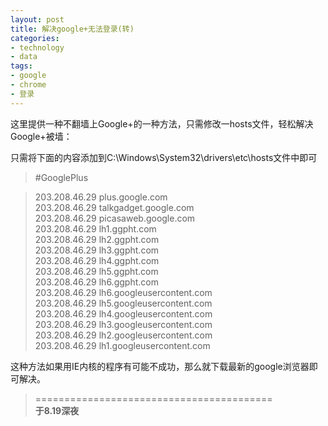 ```yaml
---
layout: post
title: 解决google+无法登录(转)
categories:
- technology
- data
tags:
- google
- chrome
- 登录
---
```


这里提供一种不翻墙上Google+的一种方法，只需修改一hosts文件，轻松解决Google+被墙：

只需将下面的内容添加到C:\Windows\System32\drivers\etc\hosts文件中即可

>  #GooglePlus

> 203\.208\.46\.29 plus.google.com 					
> 203\.208\.46\.29 talkgadget.google.com				
> 203\.208\.46\.29 picasaweb.google.com					
> 203\.208\.46\.29 lh1.ggpht.com					
> 203\.208\.46\.29 lh2.ggpht.com						
> 203\.208\.46\.29 lh3.ggpht.com					
> 203\.208\.46\.29 lh4.ggpht.com					
> 203\.208\.46\.29 lh5.ggpht.com				
> 203\.208\.46\.29 lh6.ggpht.com					
> 203\.208\.46\.29 lh6.googleusercontent.com			
> 203\.208\.46\.29 lh5.googleusercontent.com			
> 203\.208\.46\.29 lh4.googleusercontent.com			
> 203\.208\.46\.29 lh3.googleusercontent.com			
> 203\.208\.46\.29 lh2.googleusercontent.com			
> 203\.208\.46\.29 lh1.googleusercontent.com			

这种方法如果用IE内核的程序有可能不成功，那么就下载最新的google浏览器即可解决。


> =========================================          
> __于8.19深夜__     
